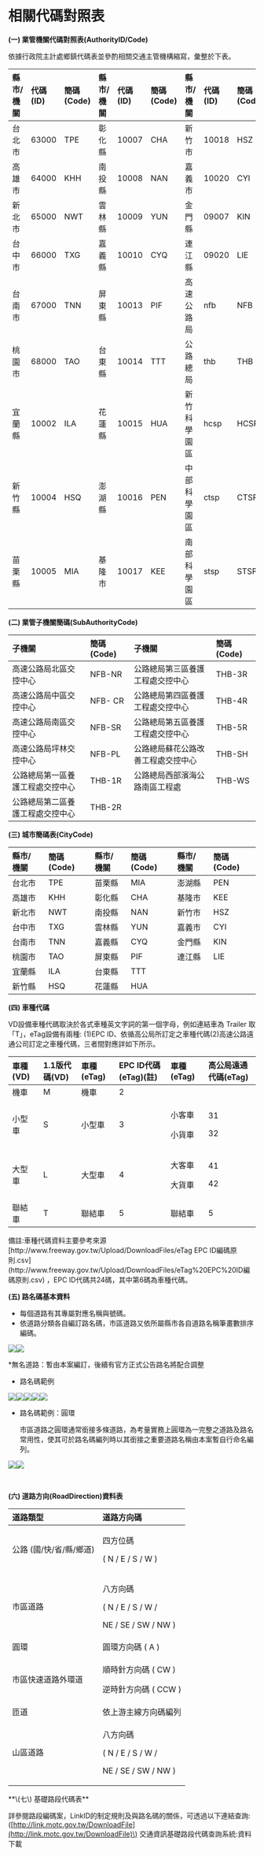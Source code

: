 # 相關代碼對照表

**\(一\) 業管機關代碼對照表\(AuthorityID/Code\)** 

依據行政院主計處鄉鎮代碼表並參酌相關交通主管機構縮寫，彙整於下表。

| 縣市/ 機關 | 代碼 \(ID\) | 簡碼 \(Code\) | 縣市/ 機關 | 代碼 \(ID\) | 簡碼 \(Code\) | 縣市/ 機關 | 代碼 \(ID\) | 簡碼 \(Code\) |
| :--- | :--- | :--- | :--- | :--- | :--- | :--- | :--- | :--- |
| 台北市 | 63000 | TPE | 彰化縣 | 10007 | CHA | 新竹市 | 10018 | HSZ |
| 高雄市 | 64000 | KHH | 南投縣 | 10008 | NAN | 嘉義市 | 10020 | CYI |
| 新北市 | 65000 | NWT | 雲林縣 | 10009 | YUN | 金門縣 | 09007 | KIN |
| 台中市 | 66000 | TXG | 嘉義縣 | 10010 | CYQ | 連江縣 | 09020 | LIE |
| 台南市 | 67000 | TNN | 屏東縣 | 10013 | PIF | 高速公路局 | nfb | NFB |
| 桃園市 | 68000 | TAO | 台東縣 | 10014 | TTT | 公路總局 | thb | THB |
| 宜蘭縣 | 10002 | ILA | 花蓮縣 | 10015 | HUA | 新竹科學園區 | hcsp | HCSP |
| 新竹縣 | 10004 | HSQ | 澎湖縣 | 10016 | PEN | 中部科學園區 | ctsp | CTSP |
| 苗栗縣 | 10005 | MIA | 基隆市 | 10017 | KEE | 南部科學園區 | stsp | STSP |


**\(二\) 業管子機關簡碼\(SubAuthorityCode\)**

| 子機關 | 簡碼 \(Code\) | 子機關 | 簡碼 \(Code\) |
| :--- | :--- | :--- | :--- |
| 高速公路局北區交控中心 | NFB-NR | 公路總局第三區養護工程處交控中心 | THB-3R |
| 高速公路局中區交控中心 | NFB- CR | 公路總局第四區養護工程處交控中心 | THB-4R |
| 高速公路局南區交控中心 | NFB-SR | 公路總局第五區養護工程處交控中心 | THB-5R |
| 高速公路局坪林交控中心 | NFB-PL | 公路總局蘇花公路改善工程處交控中心 | THB-SH |
| 公路總局第一區養護工程處交控中心 | THB-1R | 公路總局西部濱海公路南區工程處 | THB-WS |
| 公路總局第二區養護工程處交控中心 | THB-2R |  |  |


**\(三\) 城市簡碼表\(CityCode\)**

| 縣市/ 機關 | 簡碼 \(Code\) | 縣市/ 機關 | 簡碼 \(Code\) | 縣市/ 機關 | 簡碼 \(Code\) |
| :--- | :--- | :--- | :--- | :--- | :--- |
| 台北市 | TPE | 苗栗縣 | MIA | 澎湖縣 | PEN |
| 高雄市 | KHH | 彰化縣 | CHA | 基隆市 | KEE |
| 新北市 | NWT | 南投縣 | NAN | 新竹市 | HSZ |
| 台中市 | TXG | 雲林縣 | YUN | 嘉義市 | CYI |
| 台南市 | TNN | 嘉義縣 | CYQ | 金門縣 | KIN |
| 桃園市 | TAO | 屏東縣 | PIF | 連江縣 | LIE |
| 宜蘭縣 | ILA | 台東縣 | TTT |  |  |
| 新竹縣 | HSQ | 花蓮縣 | HUA |  |  |


**\(四\) 車種代碼** 

VD設備車種代碼取決於各式車種英文字詞的第一個字母，例如連結車為 Trailer 取「T」，eTag設備有兩種: \(1\)EPC ID、依循高公局所訂定之車種代碼\(2\)高速公路遠通公司訂定之車種代碼，三者間對應詳如下所示。

<table>
  <thead>
    <tr>
      <th style="text-align:left">&#x8ECA;&#x7A2E;(VD)</th>
      <th style="text-align:left">1.1&#x7248;&#x4EE3;&#x78BC;(VD)</th>
      <th style="text-align:left">&#x8ECA;&#x7A2E;(eTag)</th>
      <th style="text-align:left">EPC ID&#x4EE3;&#x78BC;(eTag)(&#x8A3B;)</th>
      <th style="text-align:left">&#x8ECA;&#x7A2E;(eTag)</th>
      <th style="text-align:left">&#x9AD8;&#x516C;&#x5C40;&#x9060;&#x901A;&#x4EE3;&#x78BC;(eTag)</th>
    </tr>
  </thead>
  <tbody>
    <tr>
      <td style="text-align:left">&#x6A5F;&#x8ECA;</td>
      <td style="text-align:left">M</td>
      <td style="text-align:left">&#x6A5F;&#x8ECA;</td>
      <td style="text-align:left">2</td>
      <td style="text-align:left"></td>
      <td style="text-align:left"></td>
    </tr>
    <tr>
      <td style="text-align:left">&#x5C0F;&#x578B;&#x8ECA;</td>
      <td style="text-align:left">S</td>
      <td style="text-align:left">&#x5C0F;&#x578B;&#x8ECA;</td>
      <td style="text-align:left">3</td>
      <td style="text-align:left">
        <p>&#x5C0F;&#x5BA2;&#x8ECA;</p>
        <p>&#x5C0F;&#x8CA8;&#x8ECA;</p>
      </td>
      <td style="text-align:left">
        <p>31</p>
        <p>32</p>
      </td>
    </tr>
    <tr>
      <td style="text-align:left">&#x5927;&#x578B;&#x8ECA;</td>
      <td style="text-align:left">L</td>
      <td style="text-align:left">&#x5927;&#x578B;&#x8ECA;</td>
      <td style="text-align:left">4</td>
      <td style="text-align:left">
        <p>&#x5927;&#x5BA2;&#x8ECA;</p>
        <p>&#x5927;&#x8CA8;&#x8ECA;</p>
      </td>
      <td style="text-align:left">
        <p>41</p>
        <p>42</p>
      </td>
    </tr>
    <tr>
      <td style="text-align:left">&#x806F;&#x7D50;&#x8ECA;</td>
      <td style="text-align:left">T</td>
      <td style="text-align:left">&#x806F;&#x7D50;&#x8ECA;</td>
      <td style="text-align:left">5</td>
      <td style="text-align:left">&#x806F;&#x7D50;&#x8ECA;</td>
      <td style="text-align:left">5</td>
    </tr>
  </tbody>
</table>備註:車種代碼資料主要參考來源[http://www.freeway.gov.tw/Upload/DownloadFiles/eTag EPC ID編碼原則.csv](http://www.freeway.gov.tw/Upload/DownloadFiles/eTag%20EPC%20ID編碼原則.csv) ，EPC ID代碼共24碼，其中第6碼為車種代碼。



**\(五\) 路名碼基本資料**

* 每個道路有其專屬對應名稱與號碼。
* 依道路分類各自編訂路名碼，市區道路又依所屬縣市各自道路名稱筆畫數排序編碼。

![](https://blobscdn.gitbook.com/v0/b/gitbook-28427.appspot.com/o/assets%2F-LOqtAH2mmiMEhSj-mUb%2F-LOqtTKitMOMZpKAoEfQ%2F-LOqtW3dAKKJBQaYNEcS%2F005-1.jpg?generation=1539593085596053&alt=media)![](https://blobscdn.gitbook.com/v0/b/gitbook-28427.appspot.com/o/assets%2F-LOqtAH2mmiMEhSj-mUb%2F-LOqtTKitMOMZpKAoEfQ%2F-LOqtW3fOGM_VTqOj_9J%2F005-2.jpg?generation=1539593089731315&alt=media)

\*無名道路：暫由本案編訂，後續有官方正式公告路名將配合調整

* 路名碼範例

![](https://blobscdn.gitbook.com/v0/b/gitbook-28427.appspot.com/o/assets%2F-LOqtAH2mmiMEhSj-mUb%2F-LOqtTKitMOMZpKAoEfQ%2F-LOqtW3h-l_VgqOybrgY%2F006-1.jpg?generation=1539593086768930&alt=media)![](https://blobscdn.gitbook.com/v0/b/gitbook-28427.appspot.com/o/assets%2F-LOqtAH2mmiMEhSj-mUb%2F-LOqtTKitMOMZpKAoEfQ%2F-LOqtW3jvh2F_GoL5IZT%2F006-2.jpg?generation=1539593090195549&alt=media)![](https://blobscdn.gitbook.com/v0/b/gitbook-28427.appspot.com/o/assets%2F-LOqtAH2mmiMEhSj-mUb%2F-LOqtTKitMOMZpKAoEfQ%2F-LOqtW3lZmab-gsuaxmR%2F006-3.jpg?generation=1539593090844101&alt=media)![](https://blobscdn.gitbook.com/v0/b/gitbook-28427.appspot.com/o/assets%2F-LOqtAH2mmiMEhSj-mUb%2F-LOqtTKitMOMZpKAoEfQ%2F-LOqtW3nhZRm-bUX-XWy%2F006-4.jpg?generation=1539593086689548&alt=media)![](https://blobscdn.gitbook.com/v0/b/gitbook-28427.appspot.com/o/assets%2F-LOqtAH2mmiMEhSj-mUb%2F-LOqtTKitMOMZpKAoEfQ%2F-LOqtW3pzgmMtD_4EBpg%2F006-5.jpg?generation=1539593087203352&alt=media)

* 路名碼範例：圓環

  市區道路之圓環通常銜接多條道路，為考量實務上圓環為一完整之道路及路名常用性，使其可於路名碼編列時以其銜接之重要道路名稱由本案暫自行命名編列。

![](https://blobscdn.gitbook.com/v0/b/gitbook-28427.appspot.com/o/assets%2F-LOqtAH2mmiMEhSj-mUb%2F-LOqtTKitMOMZpKAoEfQ%2F-LOqtW3rCEMXQy51azKv%2F007-1.jpg?generation=1539593086800958&alt=media)![](https://blobscdn.gitbook.com/v0/b/gitbook-28427.appspot.com/o/assets%2F-LOqtAH2mmiMEhSj-mUb%2F-LOqtTKitMOMZpKAoEfQ%2F-LOqtW3tJENmwtbzaNm9%2F007-2.jpg?generation=1539593090848881&alt=media)

​



**\(六\) 道路方向\(RoadDirection\)資料表**

<table>
  <thead>
    <tr>
      <th style="text-align:left">&#x9053;&#x8DEF;&#x985E;&#x578B;</th>
      <th style="text-align:left">&#x9053;&#x8DEF;&#x65B9;&#x5411;&#x78BC;</th>
    </tr>
  </thead>
  <tbody>
    <tr>
      <td style="text-align:left">&#x516C;&#x8DEF; (&#x570B;/&#x5FEB;/&#x7701;/&#x7E23;/&#x9109;&#x9053;)</td>
      <td
      style="text-align:left">
        <p>&#x56DB;&#x65B9;&#x4F4D;&#x78BC;</p>
        <p>( N / E / S / W )</p>
        </td>
    </tr>
    <tr>
      <td style="text-align:left">&#x5E02;&#x5340;&#x9053;&#x8DEF;</td>
      <td style="text-align:left">
        <p>&#x516B;&#x65B9;&#x5411;&#x78BC;</p>
        <p>( N / E / S / W /</p>
        <p>NE / SE / SW / NW )</p>
      </td>
    </tr>
    <tr>
      <td style="text-align:left">&#x5713;&#x74B0;</td>
      <td style="text-align:left">&#x5713;&#x74B0;&#x65B9;&#x5411;&#x78BC; ( A )</td>
    </tr>
    <tr>
      <td style="text-align:left">&#x5E02;&#x5340;&#x5FEB;&#x901F;&#x9053;&#x8DEF;&#x5916;&#x74B0;&#x9053;</td>
      <td
      style="text-align:left">
        <p>&#x9806;&#x6642;&#x91DD;&#x65B9;&#x5411;&#x78BC; ( CW )</p>
        <p>&#x9006;&#x6642;&#x91DD;&#x65B9;&#x5411;&#x78BC; ( CCW )</p>
        </td>
    </tr>
    <tr>
      <td style="text-align:left">&#x531D;&#x9053;</td>
      <td style="text-align:left">&#x4F9D;&#x4E0A;&#x6E38;&#x4E3B;&#x7DDA;&#x65B9;&#x5411;&#x78BC;&#x7DE8;&#x5217;</td>
    </tr>
    <tr>
      <td style="text-align:left">&#x5C71;&#x5340;&#x9053;&#x8DEF;</td>
      <td style="text-align:left">
        <p>&#x516B;&#x65B9;&#x5411;&#x78BC;</p>
        <p>( N / E / S / W /</p>
        <p>NE / SE / SW / NW )</p>
      </td>
    </tr>
  </tbody>
</table> **\(七\) 基礎路段代碼表** 

詳參閱路段編碼案，LinkID的制定規則及與路名碼的關係，可透過以下連結查詢: \([http://link.motc.gov.tw/DownloadFile](http://link.motc.gov.tw/DownloadFile)\) 交通資訊基礎路段代碼查詢系統:資料下載

